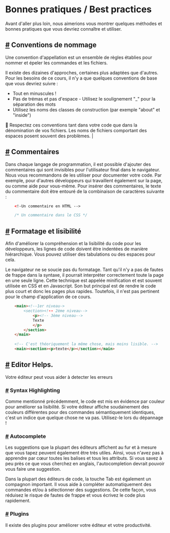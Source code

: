 Bonnes pratiques / Best practices
=================================

Avant d'aller plus loin, nous aimerions vous montrer quelques méthodes et bonnes pratiques que vous devriez connaître et utiliser.

[#](#nommage) Conventions de nommage
-------------------------------------------

Une convention d'appellation est un ensemble de règles établies pour nommer et épeler les commandes et les fichiers.

Il existe des dizaines d'approches, certaines plus adaptées que d'autres. Pour les besoins de ce cours, il n'y a que quelques conventions de base que vous devriez suivre :

* Tout en minuscules !
* Pas de trémas et pas d'espace - Utilisez le soulignement "_" pour la séparation des mots
* Utilisez les noms des classes de construction (par exemple "about" et "inside")

:memo: Respectez ces conventions tant dans votre code que dans la dénomination de vos fichiers. Les noms de fichiers comportant des espaces posent souvent des problèmes. |

[#](#commentaires) Commentaires
---------------------------

Dans chaque langage de programmation, il est possible d'ajouter des commentaires qui sont invisibles pour l'utilisateur final dans le navigateur. Nous vous recommandons de les utiliser pour documenter votre code. Par exemple, pour d'autres développeurs qui travaillent également sur la page, ou comme aide pour vous-même. Pour insérer des commentaires, le texte du commentaire doit être entouré de la combinaison de caractères suivante :

```html
    <!-Un commentaire en HTML -->
```

```css
    /* Un commentaire dans le CSS */
```    
    

[#](#formatage-lisibilité) Formatage et lisibilité
-------------------------------------------------------

Afin d'améliorer la compréhension et la lisibilité du code pour les développeurs, les lignes de code doivent être indentées de manière hiérarchique. Vous pouvez utiliser des tabulations ou des espaces pour cela.

Le navigateur ne se soucie pas du formatage. Tant qu'il n'y a pas de fautes de frappe dans la syntaxe, il pourrait interpréter correctement toute la page en une seule ligne. Cette technique est appelée minification et est souvent utilisée en CSS et en Javascript. Son but principal est de rendre le code plus court et donc les pages plus rapides. Toutefois, il n'est pas pertinent pour le champ d'application de ce cours.

```html
    <main><!--1er niveau->
        <section><!-- 2ème niveau-->
            <p><!-- 3ème niveau-->
            Texte
            </p>
        </section>
    </main>
    
    <!-- C'est théoriquement la même chose, mais moins lisible. -->
    <main><section><p>texte</p></section></main>
```    

[#](#editor-helps) Editor Helps.
---------------------------------

Votre éditeur peut vous aider à detecter les erreurs

### [#](#syntax-highlighting) Syntax Highlighting

Comme mentionné précédemment, le code est mis en évidence par couleur pour améliorer sa lisibilité. Si votre éditeur affiche soudainement des couleurs différentes pour des commandes sémantiquement identiques, c'est un indice que quelque chose ne va pas. Utilisez-le lors du dépannage !

### [#](#autocomplete) Autocomplete

Les suggestions que la plupart des éditeurs affichent au fur et à mesure que vous tapez peuvent également être très utiles. Ainsi, vous n'avez pas à apprendre par cœur toutes les balises et tous les attributs. Si vous savez à peu près ce que vous cherchez en anglais, l'autocompletion devrait pouvoir vous faire une suggestion.

Dans la plupart des éditeurs de code, la touche Tab est également un compagnon important. Il vous aide à compléter automatiquement des commandes et/ou à sélectionner des suggestions. De cette façon, vous réduisez le risque de fautes de frappe et vous écrivez le code plus rapidement.

### [#](#plugins) Plugins

Il existe des plugins pour améliorer votre éditeur et votre productivité.
